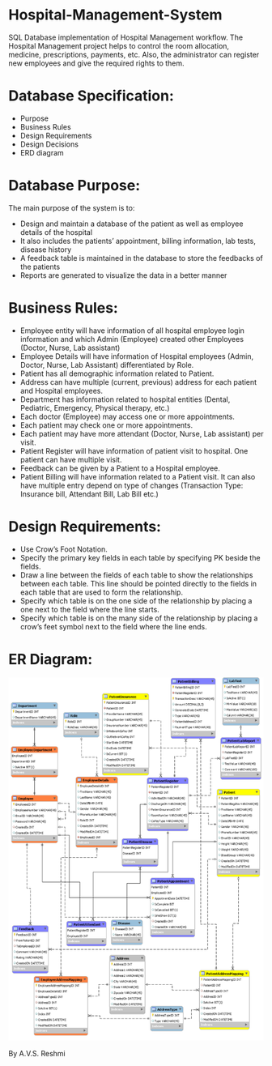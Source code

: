 # Hospital-Management-System
SQL Database implementation of Hospital Management workflow. The Hospital Management project helps to control the room allocation, medicine, prescriptions, payments, etc. Also, the administrator can register new employees and give the required rights to them.


# Database Specification:
* Purpose
* Business Rules
* Design Requirements
* Design Decisions
* ERD diagram

# Database Purpose:

The main purpose of the system is to:
* Design and maintain a database of the patient as well as employee details of the hospital
* It also includes the patients’ appointment, billing information, lab tests, disease history
* A feedback table is maintained in the database to store the feedbacks of the patients
* Reports are generated to visualize the data in a better manner

# Business Rules:

* Employee entity will have information of all hospital employee login information and which Admin (Employee) created other Employees (Doctor, Nurse, Lab assistant) 
* Employee Details will have information of Hospital employees (Admin, Doctor, Nurse, Lab Assistant) differentiated by Role.
* Patient has all demographic information related to Patient.
* Address can have multiple (current, previous) address for each patient and Hospital employees.
* Department has information related to hospital entities (Dental, Pediatric, Emergency, Physical therapy, etc.)
* Each doctor (Employee) may access one or more appointments.
* Each patient may check one or more appointments.
* Each patient may have more attendant (Doctor, Nurse, Lab assistant) per visit.
* Patient Register will have information of patient visit to hospital. One patient can have multiple visit.
* Feedback can be given by a Patient to a Hospital employee.
* Patient Billing will have information related to a Patient visit. It can also have multiple entry depend on type of changes (Transaction Type: Insurance bill, Attendant Bill, Lab Bill etc.)


# Design Requirements:

* Use Crow’s Foot Notation.
* Specify the primary key fields in each table by specifying PK beside the fields.
* Draw a line between the fields of each table to show the relationships between each table. This line should be pointed directly to the fields in each table that are used to form the relationship.
* Specify which table is on the one side of the relationship by placing a one next to the field where the line starts.
* Specify which table is on the many side of the relationship by placing a crow’s feet symbol next to the field where the line ends. 


# ER Diagram:

![](https://github.com/reshmi912/Hospital-Management-System/blob/main/Physical_DataModel.png)

By A.V.S. Reshmi
